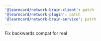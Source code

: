 ```yaml
---
'@learncard/network-brain-client': patch
'@learncard/network-plugin': patch
'@learncard/network-brain-service': patch
---
```


Fix backwards compat for real
